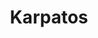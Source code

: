 ---
title: "Karpatos"
url: /ciudad-autonoma-de-buenos-aires/karpatos-avenida-santa-fe/
shop: Taschen & Koffer
---